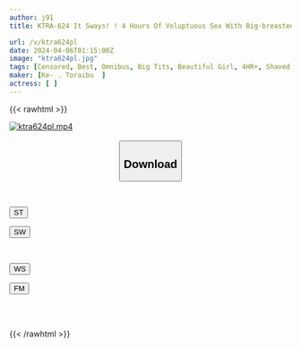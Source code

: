 ```yaml
---
author: j91
title: KTRA-624 It Sways! ! 4 Hours Of Voluptuous Sex With Big-breasted, Shaved Girls

url: /v/ktra624pl
date: 2024-04-06T01:15:00Z
image: "ktra624pl.jpg"
tags: [Censored, Best, Omnibus, Big Tits, Beautiful Girl, 4HR+, Shaved	]
maker: [Ke- . Toraibu  ]
actress: [ ]
---
```



{{< rawhtml >}}

<div class="video" data-videoid="aGDjDGKveaFxqJq">
    <a href="javascript:;">
        <img src="/v/ktra624pl/ktra624pl.jpg" width="WIDTH" height="HEIGHT" alt="ktra624pl.mp4" loading="lazy">
    </a>
</div>

<script type="text/javascript" src="https://j91.asia/asset/on-demand-st.js"></script>

<br>
  <link rel="stylesheet" href="https://j91.asia/asset/bs5.css">
  
  <center>
  <button class="btn btn-primary" type="button" data-bs-toggle="collapse" data-bs-target=".multi-collapse" aria-expanded="false" aria-controls="multiCollapseExample1 multiCollapseExample2"><h2>Download</h2></button></center>
</p>
<div class="row">
  <div class="col">
    <div class="collapse multi-collapse" id="multiCollapseExample1">
      <div class="card card-body">
	      	      <br>
<div class="buttons">  
<p><a href="https://streamtape.to/v/aGDjDGKveaFxqJq" target="_blank"><button class="btn-hover color-3"><i class="fa fa-download"></i> ST</button></a></p>
<p><a href="https://asnwish.com/neagjd0ce3t9" target="_blank"><button class="btn-hover color-2"><i class="fa fa-download"></i> SW</button></a></p></div>
    </div>
  </div>
</div>
  <div class="col">
    <div class="collapse multi-collapse" id="multiCollapseExample2">
      <div class="card card-body">
	      <br>
<div class="buttons">
<p><a href="https://wolfstream.tv/cm54gw1dzvxd"><button class="btn-hover color-9"><i class="fa fa-download"></i> WS</button></a></p>
<p><a href="https://filemoon.sx/d/jzngjm9gryt4"><button class="btn-hover color-8"><i class="fa fa-download"></i> FM</button></a></p></div>
<br><br>
      </div>
    </div>
  </div>
</div>

{{< /rawhtml >}}